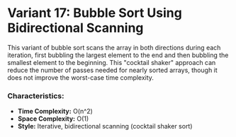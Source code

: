 # Variant 17: Bubble Sort Using Bidirectional Scanning

This variant of bubble sort scans the array in both directions during each iteration, first bubbling the largest element to the end and then bubbling the smallest element to the beginning. This "cocktail shaker" approach can reduce the number of passes needed for nearly sorted arrays, though it does not improve the worst-case time complexity.

### Characteristics:
- **Time Complexity:** O(n^2)
- **Space Complexity:** O(1)
- **Style:** Iterative, bidirectional scanning (cocktail shaker sort)
